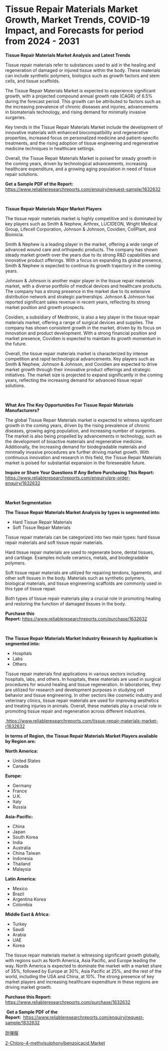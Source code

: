 <p><h1>Tissue Repair Materials Market Growth, Market Trends, COVID-19 Impact, and Forecasts for period from 2024 - 2031</h1></p><p><strong>Tissue Repair Materials Market Analysis and Latest Trends</strong></p>
<p><p>Tissue repair materials refer to substances used to aid in the healing and regeneration of damaged or injured tissue within the body. These materials can include synthetic polymers, biologics such as growth factors and stem cells, and tissue scaffolds.</p><p>The Tissue Repair Materials Market is expected to experience significant growth, with a projected compound annual growth rate (CAGR) of 6.5% during the forecast period. This growth can be attributed to factors such as the increasing prevalence of chronic diseases and injuries, advancements in biomaterials technology, and rising demand for minimally invasive surgeries.</p><p>Key trends in the Tissue Repair Materials Market include the development of innovative materials with enhanced biocompatibility and regenerative properties, increased focus on personalized medicine and patient-specific treatments, and the rising adoption of tissue engineering and regenerative medicine techniques in healthcare settings.</p><p>Overall, the Tissue Repair Materials Market is poised for steady growth in the coming years, driven by technological advancements, increasing healthcare expenditure, and a growing aging population in need of tissue repair solutions.</p></p>
<p><strong>Get a Sample PDF of the Report:&nbsp;</strong> <a href="https://www.reliableresearchreports.com/enquiry/request-sample/1632632">https://www.reliableresearchreports.com/enquiry/request-sample/1632632</a></p>
<p>&nbsp;</p>
<p><strong>Tissue Repair Materials Major Market Players</strong></p>
<p><p>The tissue repair materials market is highly competitive and is dominated by key players such as Smith & Nephew, Arthrex, LUCIDEON, Wright Medical Group, Lifecell Corporation, Johnson & Johnson, Covidien, CollPlant, and Bioinicia.</p><p>Smith & Nephew is a leading player in the market, offering a wide range of advanced wound care and orthopedic products. The company has shown steady market growth over the years due to its strong R&D capabilities and innovative product offerings. With a focus on expanding its global presence, Smith & Nephew is expected to continue its growth trajectory in the coming years.</p><p>Johnson & Johnson is another major player in the tissue repair materials market, with a diverse portfolio of medical devices and healthcare products. The company has a strong presence in the market due to its extensive distribution network and strategic partnerships. Johnson & Johnson has reported significant sales revenue in recent years, reflecting its strong market position and growth prospects.</p><p>Covidien, a subsidiary of Medtronic, is also a key player in the tissue repair materials market, offering a range of surgical devices and supplies. The company has shown consistent growth in the market, driven by its focus on innovation and product development. With a strong financial position and market presence, Covidien is expected to maintain its growth momentum in the future.</p><p>Overall, the tissue repair materials market is characterized by intense competition and rapid technological advancements. Key players such as Smith & Nephew, Johnson & Johnson, and Covidien are expected to drive market growth through their innovative product offerings and strategic initiatives. The market size is projected to expand significantly in the coming years, reflecting the increasing demand for advanced tissue repair solutions.</p></p>
<p>&nbsp;</p>
<p><strong>What Are The Key Opportunities For Tissue Repair Materials Manufacturers?</strong></p>
<p><p>The global Tissue Repair Materials market is expected to witness significant growth in the coming years, driven by the rising prevalence of chronic diseases, growing aging population, and increasing number of surgeries. The market is also being propelled by advancements in technology, such as the development of bioactive materials and regenerative medicine. Additionally, the increasing demand for biodegradable materials and minimally invasive procedures are further driving market growth. With continuous innovation and research in this field, the Tissue Repair Materials market is poised for substantial expansion in the foreseeable future.</p></p>
<p><strong>Inquire or Share Your Questions If Any Before Purchasing This Report:</strong> <a href="https://www.reliableresearchreports.com/enquiry/pre-order-enquiry/1632632">https://www.reliableresearchreports.com/enquiry/pre-order-enquiry/1632632</a></p>
<p>&nbsp;</p>
<p><strong>Market Segmentation</strong></p>
<p><strong>The Tissue Repair Materials Market Analysis by types is segmented into:</strong></p>
<p><ul><li>Hard Tissue Repair Materials</li><li>Soft Tissue Repair Materials</li></ul></p>
<p><p>Tissue repair materials can be categorized into two main types: hard tissue repair materials and soft tissue repair materials. </p><p>Hard tissue repair materials are used to regenerate bone, dental tissues, and cartilage. Examples include ceramics, metals, and biodegradable polymers.</p><p>Soft tissue repair materials are utilized for repairing tendons, ligaments, and other soft tissues in the body. Materials such as synthetic polymers, biological materials, and tissue engineering scaffolds are commonly used in this type of tissue repair.</p><p>Both types of tissue repair materials play a crucial role in promoting healing and restoring the function of damaged tissues in the body.</p></p>
<p><strong>Purchase this Report:&nbsp;</strong><a href="https://www.reliableresearchreports.com/purchase/1632632">https://www.reliableresearchreports.com/purchase/1632632</a></p>
<p>&nbsp;</p>
<p><strong>The Tissue Repair Materials Market Industry Research by Application is segmented into:</strong></p>
<p><ul><li>Hospitals</li><li>Labs</li><li>Others</li></ul></p>
<p><p>Tissue repair materials find applications in various sectors including hospitals, labs, and others. In hospitals, these materials are used in surgical procedures for wound healing and tissue regeneration. In laboratories, they are utilized for research and development purposes in studying cell behavior and tissue engineering. In other sectors like cosmetic industry and veterinary clinics, tissue repair materials are used for improving aesthetics and treating injuries in animals. Overall, these materials play a crucial role in promoting tissue repair and regeneration across different industries.</p></p>
<p><a href="https://www.reliableresearchreports.com/tissue-repair-materials-market-r1632632">&nbsp;https://www.reliableresearchreports.com/tissue-repair-materials-market-r1632632</a></p>
<p><strong>In terms of Region, the Tissue Repair Materials Market Players available by Region are:</strong></p>
<p>
    <p> <strong> North America: </strong>
        <ul>
            <li>United States</li>
            <li>Canada</li>
        </ul>
        </p> 
    <p> <strong> Europe: </strong>
        <ul>
            <li>Germany</li>
            <li>France</li>
            <li>U.K.</li>
            <li>Italy</li>
            <li>Russia</li>
        </ul>
        </p> 
    <p> <strong> Asia-Pacific: </strong>
        <ul>
            <li>China</li>
            <li>Japan</li>
            <li>South Korea</li>
            <li>India</li>
            <li>Australia</li>
            <li>China Taiwan</li>
            <li>Indonesia</li>
            <li>Thailand</li>
            <li>Malaysia</li>
        </ul>
        </p> 
    <p> <strong> Latin America: </strong>
        <ul>
            <li>Mexico</li>
            <li>Brazil</li>
            <li>Argentina Korea</li>
            <li>Colombia</li>
        </ul>
        </p> 
    <p> <strong> Middle East & Africa: </strong>
        <ul>
            <li>Turkey</li>
            <li>Saudi</li>
            <li>Arabia</li>
            <li>UAE</li>
            <li>Korea</li>
        </ul>
    </p>
    </p>
<p><p>The tissue repair materials market is witnessing significant growth globally, with regions such as North America, Asia Pacific, and Europe leading the way. North America is expected to dominate the market with a market share of 35%, followed by Europe at 30%, Asia Pacific at 25%, and the rest of the world, including the USA and China, at 10%. The strong presence of key market players and increasing healthcare expenditure in these regions are driving market growth.</p></p>
<p><strong>Purchase this Report: </strong><a href="https://www.reliableresearchreports.com/purchase/1632632">https://www.reliableresearchreports.com/purchase/1632632</a></p>
<p>&nbsp;<strong>Get a Sample PDF of the Report:&nbsp;&nbsp;</strong><a href="https://www.reliableresearchreports.com/enquiry/request-sample/1632632">https://www.reliableresearchreports.com/enquiry/request-sample/1632632</a></p>
<p><strong></strong></p>
<p><p><a href="https://github.com/tubbs463/Market-Research-Report-List-1/blob/main/464492850867.md">防弾服</a></p><p><a href="https://copper-carbon-84f.notion.site/2-Chloro-4-methylsulphonylbenzoicacid-Market-Insight-Market-Trends-Growth-Forecasted-from-2024-TO-83fcf665c25149f79be707e9819adaf7">2-Chloro-4-methylsulphonylbenzoicacid Market</a></p></p>